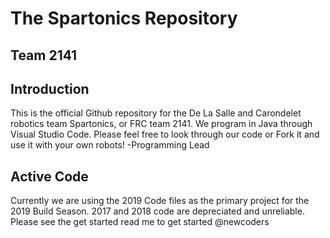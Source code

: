 # The Spartonics Repository
## Team 2141

## Introduction

This is the official Github repository for the De La Salle and Carondelet robotics team Spartonics, or FRC team 2141. We program in Java through Visual Studio Code. Please feel free to look through our code or Fork it and use it with your own robots!
-Programming Lead


## Active Code

Currently we are using the 2019 Code files as the primary project for the 2019 Build Season. 2017 and 2018 code are depreciated and unreliable. Please see the get started read me to get started @newcoders

